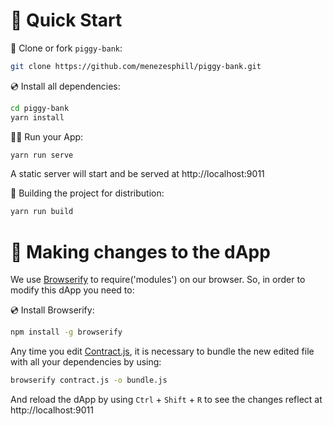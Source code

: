 # 🚀 Quick Start

📄 Clone or fork `piggy-bank`:

```sh
git clone https://github.com/menezesphill/piggy-bank.git
```

💿 Install all dependencies:

```sh
cd piggy-bank
yarn install
```

🚴‍♂️ Run your App:

```sh
yarn run serve
```

A static server will start and be served at http://localhost:9011

🚚 Building the project for distribution:

```sh
yarn run build
```

# 🧰 Making changes to the dApp

We use [Browserify](https://browserify.org/) to require('modules') on our browser. So, in order to modify this dApp you need to:

💿 Install Browserify:

```sh
npm install -g browserify
```

Any time you edit [Contract.js](https://github.com/menezesphill/piggy-bank/blob/main/contract.js), it is necessary to bundle the new edited file with all your dependencies by using:

```sh
browserify contract.js -o bundle.js
```

And reload the dApp by using `Ctrl` + `Shift` + `R` to see the changes reflect at http://localhost:9011
